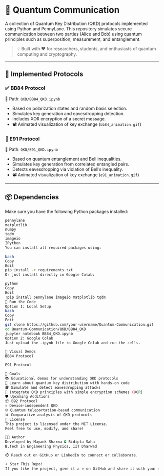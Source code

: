 # 🔐 Quantum Communication

A collection of Quantum Key Distribution (QKD) protocols implemented using Python and PennyLane. This repository simulates secure communication between two parties (Alice and Bob) using quantum principles such as superposition, measurement, and entanglement.

> 💡 Built with ❤️ for researchers, students, and enthusiasts of quantum computing and cryptography.

---

## 🧪 Implemented Protocols

### ✅ BB84 Protocol
📁 Path: `QKD/BB84_QKD.ipynb`

- Based on polarization states and random basis selection.
- Simulates key generation and eavesdropping detection.
- Includes XOR encryption of a secret message.
- 📽️ Animated visualization of key exchange (`bb84_animation.gif`)

### 🔗 E91 Protocol
📁 Path: `QKD/E91_QKD.ipynb`

- Based on quantum entanglement and Bell inequalities.
- Simulates key generation from correlated entangled pairs.
- Detects eavesdropping via violation of Bell’s inequality.
- 📽️ Animated visualization of key exchange (`e91_animation.gif`)

---

## 📦 Dependencies

Make sure you have the following Python packages installed:

```bash
pennylane
matplotlib
numpy
tqdm
imageio
IPython
You can install all required packages using:

bash
Copy
Edit
pip install -r requirements.txt
Or just install directly in Google Colab:

python
Copy
Edit
!pip install pennylane imageio matplotlib tqdm
🚀 Run the Code
Option 1: Local Setup
bash
Copy
Edit
git clone https://github.com/your-username/Quantum-Communication.git
cd Quantum-Communication/QKD/BB84_QKD
jupyter notebook BB84_QKD.ipynb
Option 2: Google Colab
Just upload the .ipynb file to Google Colab and run the cells.

📸 Visual Demos
BB84 Protocol

E91 Protocol

🎯 Goals
📚 Educational demos for understanding QKD protocols
🧠 Learn about quantum key distribution with hands-on code
🕵️ Simulate and detect eavesdropping attacks
🧪 Integrate QKD principles with simple encryption schemes (XOR)
🛡️ Upcoming Additions
📦 B92 Protocol
⚛️ Device-independent QKD
🌐 Quantum teleportation-based communication
📊 Comparative analysis of QKD protocols
📃 License
This project is licensed under the MIT License.
Feel free to use, modify, and share!

👨‍💻 Author
Developed by Mayank Sharma & Bidipta Saha
B.Tech in Engineering Physics, IIT Dharwad

📫 Reach out on GitHub or LinkedIn to connect or collaborate.

⭐ Star This Repo!
If you like the project, give it a ⭐ on GitHub and share it with your quantum-curious friends and classmates!

